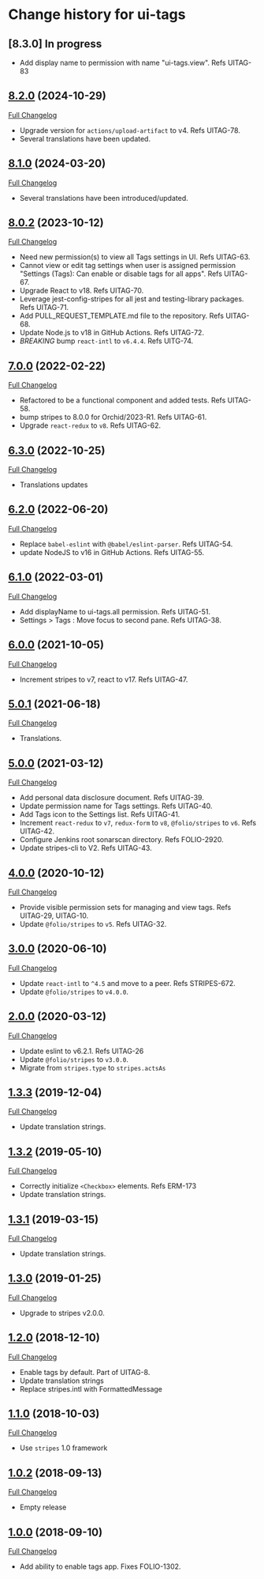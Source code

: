 # Change history for ui-tags

## [8.3.0] In progress

* Add display name to permission with name "ui-tags.view". Refs UITAG-83

## [8.2.0](https://github.com/folio-org/ui-tags/tree/v8.2.0) (2024-10-29)
[Full Changelog](https://github.com/folio-org/ui-tags/compare/v8.1.0...v8.2.0)

* Upgrade version for `actions/upload-artifact` to v4. Refs UITAG-78.
* Several translations have been updated.

## [8.1.0](https://github.com/folio-org/ui-tags/tree/v8.1.0) (2024-03-20)
[Full Changelog](https://github.com/folio-org/ui-tags/compare/v8.0.2...v8.1.0)

* Several translations have been introduced/updated.

## [8.0.2](https://github.com/folio-org/ui-tags/tree/v8.0.2) (2023-10-12)
[Full Changelog](https://github.com/folio-org/ui-tags/compare/v7.0.0...v8.0.2)

* Need new permission(s) to view all Tags settings in UI. Refs UITAG-63.
* Cannot view or edit tag settings when user is assigned permission "Settings (Tags): Can enable or disable tags for all apps". Refs UITAG-67.
* Upgrade React to v18. Refs UITAG-70.
* Leverage jest-config-stripes for all jest and testing-library packages. Refs UITAG-71.
* Add PULL_REQUEST_TEMPLATE.md file to the repository. Refs UITAG-68.
* Update Node.js to v18 in GitHub Actions. Refs UITAG-72.
* *BREAKING* bump `react-intl` to `v6.4.4`. Refs UITG-74.

## [7.0.0](https://github.com/folio-org/ui-tags/tree/v7.0.0) (2022-02-22)
[Full Changelog](https://github.com/folio-org/ui-tags/compare/v6.3.0...v7.0.0)

* Refactored <TagsSettings> to be a functional component and added tests. Refs UITAG-58.
* bump stripes to 8.0.0 for Orchid/2023-R1. Refs UITAG-61.
* Upgrade `react-redux` to `v8`. Refs UITAG-62.
## [6.3.0](https://github.com/folio-org/ui-tags/tree/v6.3.0) (2022-10-25)
[Full Changelog](https://github.com/folio-org/ui-tags/compare/v6.2.0...v6.3.0)

* Translations updates

## [6.2.0](https://github.com/folio-org/ui-tags/tree/v6.2.0) (2022-06-20)
[Full Changelog](https://github.com/folio-org/ui-tags/compare/v6.1.0...v6.2.0)

* Replace `babel-eslint` with `@babel/eslint-parser`. Refs UITAG-54.
* update NodeJS to v16 in GitHub Actions. Refs UITAG-55.

## [6.1.0](https://github.com/folio-org/ui-tags/tree/v6.1.0) (2022-03-01)
[Full Changelog](https://github.com/folio-org/ui-tags/compare/v6.0.0...v6.1.0)

* Add displayName to ui-tags.all permission. Refs UITAG-51.
* Settings > Tags : Move focus to second pane. Refs UITAG-38.

## [6.0.0](https://github.com/folio-org/ui-tags/tree/v6.0.0) (2021-10-05)
[Full Changelog](https://github.com/folio-org/ui-tags/compare/v5.0.1...v6.0.0)

* Increment stripes to v7, react to v17. Refs UITAG-47.

## [5.0.1](https://github.com/folio-org/ui-tags/tree/v5.0.1) (2021-06-18)
[Full Changelog](https://github.com/folio-org/ui-tags/compare/v5.0.0...v5.0.1)

* Translations.

## [5.0.0](https://github.com/folio-org/ui-tags/tree/v5.0.0) (2021-03-12)
[Full Changelog](https://github.com/folio-org/ui-tags/compare/v4.0.0...v5.0.0)

* Add personal data disclosure document. Refs UITAG-39.
* Update permission name for Tags settings. Refs UITAG-40.
* Add Tags icon to the Settings list. Refs UITAG-41.
* Increment `react-redux` to `v7`, `redux-form` to `v8`, `@folio/stripes` to `v6`. Refs UITAG-42.
* Configure Jenkins root sonarscan directory. Refs FOLIO-2920.
* Update stripes-cli to V2. Refs UITAG-43.

## [4.0.0](https://github.com/folio-org/ui-tags/tree/v4.0.0) (2020-10-12)
[Full Changelog](https://github.com/folio-org/ui-tags/compare/v3.0.0...v4.0.0)

* Provide visible permission sets for managing and view tags. Refs UITAG-29, UITAG-10.
* Update `@folio/stripes` to `v5`. Refs UITAG-32.

## [3.0.0](https://github.com/folio-org/ui-tags/tree/v3.0.0) (2020-06-10)
[Full Changelog](https://github.com/folio-org/ui-tags/compare/v2.0.0...v3.0.0)

* Update `react-intl` to `^4.5` and move to a peer. Refs STRIPES-672.
* Update `@folio/stripes` to `v4.0.0`.

## [2.0.0](https://github.com/folio-org/ui-tags/tree/v2.0.0) (2020-03-12)
[Full Changelog](https://github.com/folio-org/ui-tags/compare/v1.3.3...v2.0.0)

* Update eslint to v6.2.1. Refs UITAG-26
* Update `@folio/stripes` to `v3.0.0`.
* Migrate from `stripes.type` to `stripes.actsAs`

## [1.3.3](https://github.com/folio-org/ui-tags/tree/v1.3.3) (2019-12-04)
[Full Changelog](https://github.com/folio-org/ui-tags/compare/v1.3.2...v1.3.3)

* Update translation strings.

## [1.3.2](https://github.com/folio-org/ui-tags/tree/v1.3.2) (2019-05-10)
[Full Changelog](https://github.com/folio-org/ui-tags/compare/v1.3.0...v1.3.1)

* Correctly initialize `<Checkbox>` elements. Refs ERM-173
* Update translation strings.

## [1.3.1](https://github.com/folio-org/ui-tags/tree/v1.3.1) (2019-03-15)
[Full Changelog](https://github.com/folio-org/ui-tags/compare/v1.3.0...v1.3.1)

* Update translation strings.

## [1.3.0](https://github.com/folio-org/ui-tags/tree/v1.3.0) (2019-01-25)
[Full Changelog](https://github.com/folio-org/ui-tags/compare/v1.2.0...v1.3.0)

* Upgrade to stripes v2.0.0.

## [1.2.0](https://github.com/folio-org/ui-tags/tree/v1.2.0) (2018-12-10)
[Full Changelog](https://github.com/folio-org/ui-tags/compare/v1.1.0...v1.2.0)

* Enable tags by default. Part of UITAG-8.
* Update translation strings
* Replace stripes.intl with FormattedMessage

## [1.1.0](https://github.com/folio-org/ui-tags/tree/v1.1.0) (2018-10-03)
[Full Changelog](https://github.com/folio-org/ui-tags/compare/v1.0.2...v1.1.0)

* Use `stripes` 1.0 framework

## [1.0.2](https://github.com/folio-org/ui-tags/tree/v1.0.2) (2018-09-13)
[Full Changelog](https://github.com/folio-org/ui-tags/compare/v1.0.0...v1.0.2)

* Empty release

## [1.0.0](https://github.com/folio-org/ui-tags/tree/v1.0.0) (2018-09-10)
[Full Changelog](https://github.com/folio-org/ui-tags/compare/v1.0.0...v1.0.0)

* Add ability to enable tags app. Fixes FOLIO-1302.
